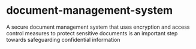 # document-management-system
A secure document management system that uses encryption and access control measures to protect sensitive documents is an important step towards safeguarding confidential information
